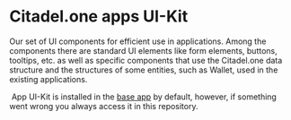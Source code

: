 # Citadel.one apps UI-Kit

Our set of UI components for efficient use in applications.
Among the components there are standard UI elements like form elements, buttons, tooltips, etc. as well as specific components that use the Citadel.one data structure and the structures of some entities, such as Wallet, used in the existing applications.

​
App UI-Kit is installed in the [base app](https://github.com/citadeldao/ca-base-app) by default, however, if something went wrong you always access it in this repository.
